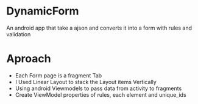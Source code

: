 # DynamicForm
An android app that take a ajson and converts it into a form with rules and validation

# Aproach
 - Each Form page is a fragment Tab
 - I Used Linear Layout to stack the Layout items Vertically
 - Using android Viewmodels to pass data from activity to fragments
 - Create ViewModel properties of rules, each element and unique_ids
 
